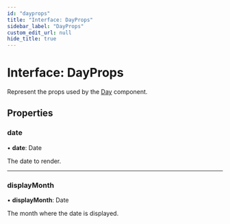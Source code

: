 ```yaml
---
id: "dayprops"
title: "Interface: DayProps"
sidebar_label: "DayProps"
custom_edit_url: null
hide_title: true
---
```


# Interface: DayProps

Represent the props used by the [Day](../functions/day.md) component.

## Properties

### date

• **date**: Date

The date to render.

___

### displayMonth

• **displayMonth**: Date

The month where the date is displayed.

